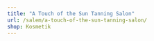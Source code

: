 ```yaml
---
title: "A Touch of the Sun Tanning Salon"
url: /salem/a-touch-of-the-sun-tanning-salon/
shop: Kosmetik
---
```

